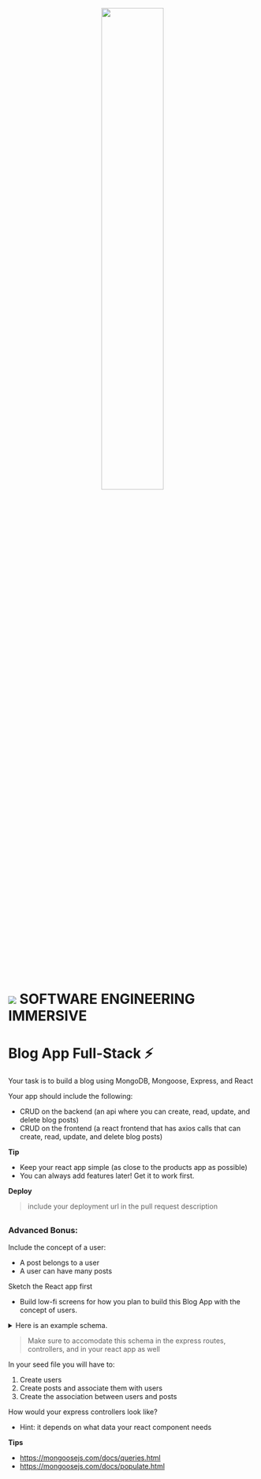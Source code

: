 <p align="center">
  <img src="https://media.giphy.com/media/KDzdCHAkkeRJ8AbgWH/giphy.gif" width="50%"/>
</p>

# ![](https://ga-dash.s3.amazonaws.com/production/assets/logo-9f88ae6c9c3871690e33280fcf557f33.png) SOFTWARE ENGINEERING IMMERSIVE

# Blog App Full-Stack ⚡

Your task is to build a blog using MongoDB, Mongoose, Express, and React

Your app should include the following:

- CRUD on the backend (an api where you can create, read, update, and delete blog posts)
- CRUD on the frontend (a react frontend that has axios calls that can create, read, update, and delete blog posts)

**Tip**

- Keep your react app simple (as close to the products app as possible)
- You can always add features later! Get it to work first.

**Deploy**
> include your deployment url in the pull request description

##

### Advanced Bonus: 

Include the concept of a user:
- A post belongs to a user
- A user can have many posts

Sketch the React app first
- Build low-fi screens for how you plan to build this Blog App with the concept of users.

<details><summary>Here is an example schema.</summary>
<p>

```js
const User = new Schema(
  {
    username: { type: String, required: true },
    email: { type: String, required: true },
    posts: [{ type: Schema.Types.ObjectId, ref: 'posts' }]
  },
  { timestamps: true }
)
```

```js
const Post = new Schema(
  {
    title: { type: String, required: true },
    imgURL: { type: String, required: true },
    content: { type: String, required: true },
    userId: { type: Schema.Types.ObjectId, ref: 'users' }
  },
  { timestamps: true }
)
```

</p>
</details>

> Make sure to accomodate this schema in the express routes, controllers, and in your react app as well

In your seed file you will have to:
1. Create users
2. Create posts and associate them with users
3. Create the association between users and posts

How would your express controllers look like?
- Hint: it depends on what data your react component needs

**Tips**
- https://mongoosejs.com/docs/queries.html
- https://mongoosejs.com/docs/populate.html
